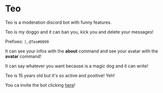 # Teo
Teo is a moderation discord bot with funny features.

Teo is my doggo and it can ban you, kick you and delete your messages!

Prefixes: `)`, `@Teo#8099`

It can see your infos with the **about** command and see your avatar with the **avatar** command!

It can say whatever you want because is a magic dog and it can write!

Teo is 15 years old but it's so active and positive! Yeh!

You ca invite the bot clicking [here](https://discordapp.com/api/oauth2/authorize?client_id=564064204387123210&permissions=268789862&scope=bot)!
